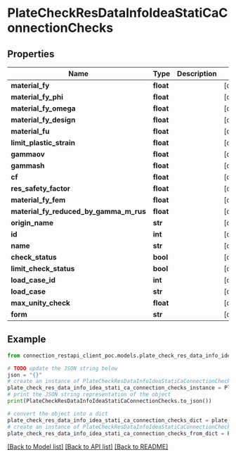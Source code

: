 # PlateCheckResDataInfoIdeaStatiCaConnectionChecks


## Properties

Name | Type | Description | Notes
------------ | ------------- | ------------- | -------------
**material_fy** | **float** |  | [optional] 
**material_fy_phi** | **float** |  | [optional] 
**material_fy_omega** | **float** |  | [optional] 
**material_fy_design** | **float** |  | [optional] 
**material_fu** | **float** |  | [optional] 
**limit_plastic_strain** | **float** |  | [optional] 
**gammaov** | **float** |  | [optional] 
**gammash** | **float** |  | [optional] 
**cf** | **float** |  | [optional] 
**res_safety_factor** | **float** |  | [optional] 
**material_fy_fem** | **float** |  | [optional] 
**material_fy_reduced_by_gamma_m_rus** | **float** |  | [optional] 
**origin_name** | **str** |  | [optional] 
**id** | **int** |  | [optional] 
**name** | **str** |  | [optional] 
**check_status** | **bool** |  | [optional] 
**limit_check_status** | **bool** |  | [optional] 
**load_case_id** | **int** |  | [optional] 
**load_case** | **str** |  | [optional] 
**max_unity_check** | **float** |  | [optional] 
**form** | **str** |  | [optional] 

## Example

```python
from connection_restapi_client_poc.models.plate_check_res_data_info_idea_stati_ca_connection_checks import PlateCheckResDataInfoIdeaStatiCaConnectionChecks

# TODO update the JSON string below
json = "{}"
# create an instance of PlateCheckResDataInfoIdeaStatiCaConnectionChecks from a JSON string
plate_check_res_data_info_idea_stati_ca_connection_checks_instance = PlateCheckResDataInfoIdeaStatiCaConnectionChecks.from_json(json)
# print the JSON string representation of the object
print(PlateCheckResDataInfoIdeaStatiCaConnectionChecks.to_json())

# convert the object into a dict
plate_check_res_data_info_idea_stati_ca_connection_checks_dict = plate_check_res_data_info_idea_stati_ca_connection_checks_instance.to_dict()
# create an instance of PlateCheckResDataInfoIdeaStatiCaConnectionChecks from a dict
plate_check_res_data_info_idea_stati_ca_connection_checks_from_dict = PlateCheckResDataInfoIdeaStatiCaConnectionChecks.from_dict(plate_check_res_data_info_idea_stati_ca_connection_checks_dict)
```
[[Back to Model list]](../README.md#documentation-for-models) [[Back to API list]](../README.md#documentation-for-api-endpoints) [[Back to README]](../README.md)


